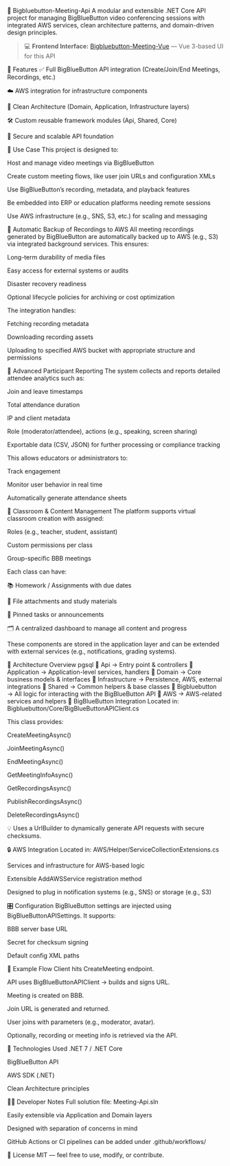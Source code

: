 🧩 Bigbluebutton-Meeting-Api
A modular and extensible .NET Core API project for managing BigBlueButton video conferencing sessions with integrated AWS services, clean architecture patterns, and domain-driven design principles.

> 💻 **Frontend Interface:** [Bigbluebutton-Meeting-Vue](https://github.com/ismaile17/Bigbluebutton-Meeting-Vue) — Vue 3-based UI for this API

🚀 Features
✅ Full BigBlueButton API integration (Create/Join/End Meetings, Recordings, etc.)

☁️ AWS integration for infrastructure components

🧱 Clean Architecture (Domain, Application, Infrastructure layers)

🛠️ Custom reusable framework modules (Api, Shared, Core)

🔐 Secure and scalable API foundation

🧪 Use Case
This project is designed to:

Host and manage video meetings via BigBlueButton

Create custom meeting flows, like user join URLs and configuration XMLs

Use BigBlueButton’s recording, metadata, and playback features

Be embedded into ERP or education platforms needing remote sessions

Use AWS infrastructure (e.g., SNS, S3, etc.) for scaling and messaging

📁 Automatic Backup of Recordings to AWS
All meeting recordings generated by BigBlueButton are automatically backed up to AWS (e.g., S3) via integrated background services. This ensures:

Long-term durability of media files

Easy access for external systems or audits

Disaster recovery readiness

Optional lifecycle policies for archiving or cost optimization

The integration handles:

Fetching recording metadata

Downloading recording assets

Uploading to specified AWS bucket with appropriate structure and permissions

👥 Advanced Participant Reporting
The system collects and reports detailed attendee analytics such as:

Join and leave timestamps

Total attendance duration

IP and client metadata

Role (moderator/attendee), actions (e.g., speaking, screen sharing)

Exportable data (CSV, JSON) for further processing or compliance tracking

This allows educators or administrators to:

Track engagement

Monitor user behavior in real time

Automatically generate attendance sheets

🏫 Classroom & Content Management
The platform supports virtual classroom creation with assigned:

Roles (e.g., teacher, student, assistant)

Custom permissions per class

Group-specific BBB meetings

Each class can have:

📚 Homework / Assignments with due dates

📎 File attachments and study materials

📌 Pinned tasks or announcements

🗂️ A centralized dashboard to manage all content and progress

These components are stored in the application layer and can be extended with external services (e.g., notifications, grading systems).

🧱 Architecture Overview
pgsql
📁 Api                 → Entry point & controllers
📁 Application         → Application-level services, handlers
📁 Domain              → Core business models & interfaces
📁 Infrastructure      → Persistence, AWS, external integrations
📁 Shared              → Common helpers & base classes
📁 Bigbluebutton       → All logic for interacting with the BigBlueButton API
📁 AWS                 → AWS-related services and helpers
🔗 BigBlueButton Integration
Located in: Bigbluebutton/Core/BigBlueButtonAPIClient.cs

This class provides:

CreateMeetingAsync()

JoinMeetingAsync()

EndMeetingAsync()

GetMeetingInfoAsync()

GetRecordingsAsync()

PublishRecordingsAsync()

DeleteRecordingsAsync()

💡 Uses a UrlBuilder to dynamically generate API requests with secure checksums.

🔒 AWS Integration
Located in: AWS/Helper/ServiceCollectionExtensions.cs

Services and infrastructure for AWS-based logic

Extensible AddAWSService registration method

Designed to plug in notification systems (e.g., SNS) or storage (e.g., S3)

🎛️ Configuration
BigBlueButton settings are injected using BigBlueButtonAPISettings. It supports:

BBB server base URL

Secret for checksum signing

Default config XML paths

🧪 Example Flow
Client hits CreateMeeting endpoint.

API uses BigBlueButtonAPIClient → builds and signs URL.

Meeting is created on BBB.

Join URL is generated and returned.

User joins with parameters (e.g., moderator, avatar).

Optionally, recording or meeting info is retrieved via the API.

📌 Technologies Used
.NET 7 / .NET Core

BigBlueButton API

AWS SDK (.NET)

Clean Architecture principles

🧑‍💻 Developer Notes
Full solution file: Meeting-Api.sln

Easily extensible via Application and Domain layers

Designed with separation of concerns in mind

GitHub Actions or CI pipelines can be added under .github/workflows/ 

📄 License
MIT — feel free to use, modify, or contribute.
